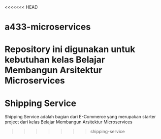 <<<<<<< HEAD
# a433-microservices
Repository ini digunakan untuk kebutuhan kelas Belajar Membangun Arsitektur Microservices
=======
# Shipping Service

Shipping Service adalah bagian dari E-Commerce yang merupakan starter project dari kelas Belajar Membangun Arsitektur Microservices
>>>>>>> shipping-service
